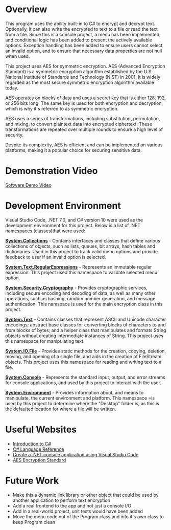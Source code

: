 # Overview

This program uses the ability built-in to C# to encrypt and decrypt text. Optionally, it can also write the encrypted to text to a file or read the text from a file. Since this is a console project, a menu has been implemented, and conditional logic has been added to present the actively available options. Exception handling has been added to ensure users cannot select an invalid option, and to ensure that necessary data properties are not null when used.

This project uses AES for symmetric encryption. AES (Advanced Encryption Standard) is a symmetric encryption algorithm established by the U.S. National Institute of Standards and Technology (NIST) in 2001. It is widely regarded as the most secure symmetric encryption algorithm available today.

AES operates on blocks of data and uses a secret key that is either 128, 192, or 256 bits long. The same key is used for both encryption and decryption, which is why it's referred to as symmetric encryption.

AES uses a series of transformations, including substitution, permutation, and mixing, to convert plaintext data into encrypted ciphertext. These transformations are repeated over multiple rounds to ensure a high level of security.

Despite its complexity, AES is efficient and can be implemented on various platforms, making it a popular choice for securing sensitive data.

# Demonstration Video
[Software Demo Video](https://youtu.be/GYtUzdyKVUg)

# Development Environment

Visual Studio Code, .NET 7.0, and C# version 10 were used as the development environment for this project. Below is a list of .NET namespaces (classes)that were used:

[**System.Collections**](https://learn.microsoft.com/en-us/dotnet/api/system.collections?view=net-7.0) - Contains interfaces and classes that define various collections of objects, such as lists, queues, bit arrays, hash tables and dictionaries. Used in this project to track valid menu options and provide feedback to user if an invalid option is selected.

[**System.Text.RegularExpressions**](https://learn.microsoft.com/en-us/dotnet/api/system.text.regularexpressions.regex?view=net-7.0) - Represents an immutable regular expression. This project used this namespace to validate selected menu option.

[**System.Security.Cryptography**](https://learn.microsoft.com/en-us/dotnet/api/system.security.cryptography?view=net-7.0) - Provides cryptographic services, including secure encoding and decoding of data, as well as many other operations, such as hashing, random number generation, and message authentication. This namspace is used for the main encryption class in this project.

[**System.Text**](https://learn.microsoft.com/en-us/dotnet/api/system.text?view=net-7.0) - Contains classes that represent ASCII and Unicode character encodings; abstract base classes for converting blocks of characters to and from blocks of bytes; and a helper class that manipulates and formats String objects without creating intermediate instances of String. This project uses this namespace for manipulating text.

[**System.IO.File**](https://learn.microsoft.com/en-us/dotnet/api/system.io.file?view=net-7.0) - Provides static methods for the creation, copying, deletion, moving, and opening of a single file, and aids in the creation of FileStream objects. This project uses this namespace for reading and writing text to a file.

[**System.Console**](https://learn.microsoft.com/en-us/dotnet/api/system.console?view=net-7.0) - Represents the standard input, output, and error streams for console applications, and used by this project to interact with the user.

[**System.Environment**](https://learn.microsoft.com/en-us/dotnet/api/system.environment?view=net-7.0) - Provides information about, and means to manipulate, the current environment and platform. This namespace =is used by this project to determine where the "Desktop" folder is, as this is the defaulted location for where a file will be written.

# Useful Websites

- [Introduction to C#](https://learn.microsoft.com/en-us/dotnet/csharp/tour-of-csharp/tutorials/)
- [C# Language Reference](https://learn.microsoft.com/en-us/dotnet/csharp/language-reference/)
- [Create a .NET console application using Visual Studio Code](https://learn.microsoft.com/en-us/dotnet/core/tutorials/with-visual-studio-code?pivots=dotnet-7-0)
- [AES Encryption Standard](https://www.geeksforgeeks.org/advanced-encryption-standard-aes/?ref=gcse)

# Future Work

- Make this a dynamic link library or other object that could be used by another application to perform text encryption
- Add a real frontend to the app and not just a console I/O
- Add In a real-world project, unit tests would have been added
- Move the menu code out of the Program class and into it's own class to keep Program clean 
